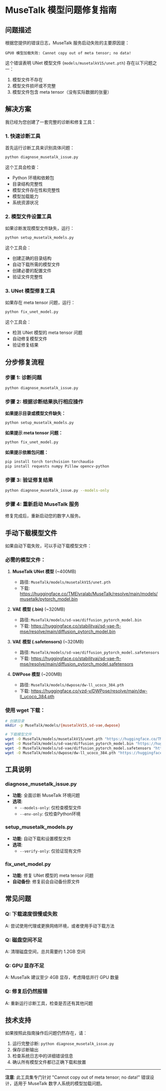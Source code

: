 # MuseTalk 模型问题修复指南

## 问题描述

根据您提供的错误日志，MuseTalk 服务启动失败的主要原因是：

```
GPU0 模型加载失败: Cannot copy out of meta tensor; no data!
```

这个错误表明 UNet 模型文件 (`models/musetalkV15/unet.pth`) 存在以下问题之一：
1. 模型文件不存在
2. 模型文件损坏或不完整
3. 模型文件包含 meta tensor（没有实际数据的张量）

## 解决方案

我已经为您创建了一套完整的诊断和修复工具：

### 1. 快速诊断工具

首先运行诊断工具来识别具体问题：

```bash
python diagnose_musetalk_issue.py
```

这个工具会检查：
- Python 环境和依赖包
- 目录结构完整性
- 模型文件存在性和完整性
- 模型加载能力
- 系统资源状况

### 2. 模型文件设置工具

如果诊断发现模型文件缺失，运行：

```bash
python setup_musetalk_models.py
```

这个工具会：
- 创建正确的目录结构
- 自动下载所需的模型文件
- 创建必要的配置文件
- 验证文件完整性

### 3. UNet 模型修复工具

如果存在 meta tensor 问题，运行：

```bash
python fix_unet_model.py
```

这个工具会：
- 检测 UNet 模型的 meta tensor 问题
- 自动修复模型文件
- 验证修复结果

## 分步修复流程

### 步骤 1: 诊断问题
```bash
python diagnose_musetalk_issue.py
```

### 步骤 2: 根据诊断结果执行相应操作

**如果提示目录或模型文件缺失：**
```bash
python setup_musetalk_models.py
```

**如果提示 meta tensor 问题：**
```bash
python fix_unet_model.py
```

**如果提示依赖包问题：**
```bash
pip install torch torchvision torchaudio
pip install requests numpy Pillow opencv-python
```

### 步骤 3: 验证修复结果
```bash
python diagnose_musetalk_issue.py --models-only
```

### 步骤 4: 重新启动 MuseTalk 服务

修复完成后，重新启动您的数字人服务。

## 手动下载模型文件

如果自动下载失败，可以手动下载模型文件：

### 必需的模型文件：

1. **MuseTalk UNet 模型** (~400MB)
   - 路径: `MuseTalk/models/musetalkV15/unet.pth`
   - 下载: https://huggingface.co/TMElyralab/MuseTalk/resolve/main/models/musetalk/pytorch_model.bin

2. **VAE 模型 (.bin)** (~320MB)
   - 路径: `MuseTalk/models/sd-vae/diffusion_pytorch_model.bin`
   - 下载: https://huggingface.co/stabilityai/sd-vae-ft-mse/resolve/main/diffusion_pytorch_model.bin

3. **VAE 模型 (.safetensors)** (~320MB)
   - 路径: `MuseTalk/models/sd-vae/diffusion_pytorch_model.safetensors`
   - 下载: https://huggingface.co/stabilityai/sd-vae-ft-mse/resolve/main/diffusion_pytorch_model.safetensors

4. **DWPose 模型** (~200MB)
   - 路径: `MuseTalk/models/dwpose/dw-ll_ucoco_384.pth`
   - 下载: https://huggingface.co/yzd-v/DWPose/resolve/main/dw-ll_ucoco_384.pth

### 使用 wget 下载：
```bash
# 创建目录
mkdir -p MuseTalk/models/{musetalkV15,sd-vae,dwpose}

# 下载模型文件
wget -O MuseTalk/models/musetalkV15/unet.pth "https://huggingface.co/TMElyralab/MuseTalk/resolve/main/models/musetalk/pytorch_model.bin"
wget -O MuseTalk/models/sd-vae/diffusion_pytorch_model.bin "https://huggingface.co/stabilityai/sd-vae-ft-mse/resolve/main/diffusion_pytorch_model.bin"
wget -O MuseTalk/models/sd-vae/diffusion_pytorch_model.safetensors "https://huggingface.co/stabilityai/sd-vae-ft-mse/resolve/main/diffusion_pytorch_model.safetensors"
wget -O MuseTalk/models/dwpose/dw-ll_ucoco_384.pth "https://huggingface.co/yzd-v/DWPose/resolve/main/dw-ll_ucoco_384.pth"
```

## 工具说明

### diagnose_musetalk_issue.py
- **功能**: 全面诊断 MuseTalk 环境问题
- **选项**:
  - `--models-only`: 仅检查模型文件
  - `--env-only`: 仅检查Python环境

### setup_musetalk_models.py
- **功能**: 自动下载和设置模型文件
- **选项**:
  - `--verify-only`: 仅验证现有文件

### fix_unet_model.py
- **功能**: 修复 UNet 模型的 meta tensor 问题
- **自动备份**: 修复前会自动备份原文件

## 常见问题

### Q: 下载速度很慢或失败
A: 尝试使用代理或更换网络环境，或者使用手动下载方法

### Q: 磁盘空间不足
A: 清理磁盘空间，总共需要约 1.2GB 空间

### Q: GPU 显存不足
A: MuseTalk 建议至少 4GB 显存，考虑降低并行 GPU 数量

### Q: 修复后仍然报错
A: 重新运行诊断工具，检查是否还有其他问题

## 技术支持

如果按照此指南操作后问题仍然存在，请：

1. 运行完整诊断: `python diagnose_musetalk_issue.py`
2. 保存诊断输出
3. 检查系统日志中的详细错误信息
4. 确认所有模型文件都已正确下载和放置

---

**注意**: 此工具集专门针对 "Cannot copy out of meta tensor; no data!" 错误设计，适用于 MuseTalk 数字人系统的模型加载问题。